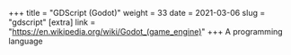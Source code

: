 +++
title = "GDScript (Godot)"
weight = 33
date = 2021-03-06
slug = "gdscript"
[extra]
link = "https://en.wikipedia.org/wiki/Godot_(game_engine)"
+++
A programming language

